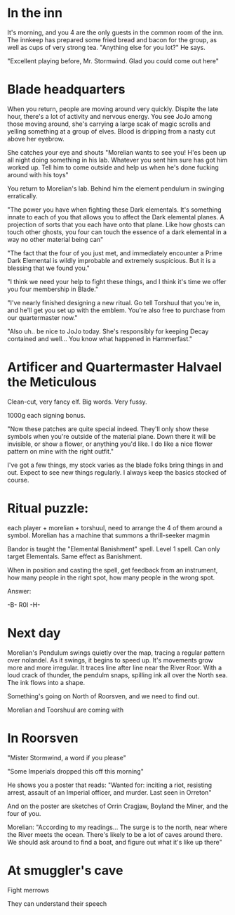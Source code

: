 # In the inn

It's morning, and you 4 are the only guests in the common room of the inn. The innkeep has prepared some fried bread and bacon for the group, as well as cups of very strong tea. "Anything else for you lot?" He says.

"Excellent playing before, Mr. Stormwind. Glad you could come out here"

# Blade headquarters

When you return, people are moving around very quickly. Dispite the late hour, there's a lot of activity and nervous energy. You see JoJo among those moving around, she's carrying a large scak of magic scrolls and yelling something at a group of elves. Blood is dripping from a nasty cut above her eyebrow.

She catches your eye and shouts "Morelian wants to see you! H'es been up all night doing something in his lab. Whatever you sent him sure has got him worked up. Tell him to come outside and help us when he's done fucking around with his toys"

You return to Morelian's lab. Behind him the element pendulum in swinging erratically.

"The power you have when fighting these Dark elementals. It's something innate to each of you that allows you to affect the Dark elemental planes. A projection of sorts that you each have onto that plane. Like how ghosts can touch other ghosts, you four can touch the essence of a dark elemental in a way no other material being can"

"The fact that the four of you just met, and immediately encounter a Prime Dark Elemental is wildly improbable and extremely suspicious. But it is a blessing that we found you."

"I think we need your help to fight these things, and I think it's time we offer you four membership in Blade."

"I've nearly finished designing a new ritual. Go tell Torshuul that you're in, and he'll get you set up with the emblem. You're also free to purchase from our quartermaster now."

"Also uh.. be nice to JoJo today. She's responsibly for keeping Decay contained and well... You know what happened in Hammerfast."

# Artificer and Quartermaster Halvael the Meticulous

Clean-cut, very fancy elf. Big words. Very fussy.

1000g each signing bonus.

"Now these patches are quite special indeed. They'll only show these symbols when you're outside of the material plane. Down there it will be invisible, or show a flower, or anything you'd like. I do like a nice flower pattern on mine with the right outfit."

I've got a few things, my stock varies as the blade folks bring things in and out. Expect to see new things regularly. I always keep the basics stocked of course.

# Ritual puzzle:

each player + morelian + torshuul, need to arrange the 4 of them around a symbol. Morelian has a machine that summons a thrill-seeker magmin

Bandor is taught the "Elemental Banishment" spell. Level 1 spell. Can only target Elementals. Same effect as Banishment.

When in position and casting the spell, get feedback from an instrument, how many people in the right spot, how many people in the wrong spot.

Answer:

-B-
R0I
-H-

# Next day

Morelian's Pendulum swings quietly over the map, tracing a regular pattern over nolandel. As it swings, it begins to speed up. It's movements grow more and more irregular. It traces line after line near the River Roor. With a loud crack of thunder, the pendulm snaps, spilling ink all over the North sea. The ink flows into a shape.

Something's going on North of Roorsven, and we need to find out.

Morelian and Toorshuul are coming with

# In Roorsven

"Mister Stormwind, a word if you please"

"Some Imperials dropped this off this morning"

He shows you a poster that reads: "Wanted for: inciting a riot, resisting arrest, assault of an Imperial officer, and murder. Last seen in Orreton"

And on the poster are sketches of Orrin Cragjaw, Boyland the Miner, and the four of you.

Morelian: "According to my readings... The surge is to the north, near where the River meets the ocean. There's likely to be a lot of caves around there. We should ask around to find a boat, and figure out what it's like up there"

# At smuggler's cave

Fight merrows

They can understand their speech